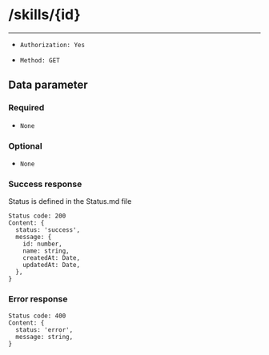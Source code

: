 # /skills/{id}

---

- `Authorization: Yes`

- `Method: GET`

## Data parameter

### Required

- `None`

### Optional

- `None`

### Success response

Status is defined in the Status.md file

```
Status code: 200
Content: {
  status: 'success',
  message: {
    id: number,
    name: string,
    createdAt: Date,
    updatedAt: Date,
  },
}
```

### Error response

```
Status code: 400
Content: {
  status: 'error',
  message: string,
}
```
